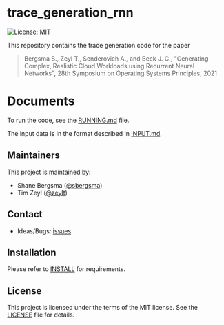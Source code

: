 # trace_generation_rnn

[![License: MIT](https://img.shields.io/badge/License-MIT-yellow.svg)](LICENSE)

This repository contains the trace generation code for the paper

> Bergsma S., Zeyl T., Senderovich A., and Beck J. C., "Generating Complex, Realistic Cloud Workloads using Recurrent Neural Networks", 28th Symposium on Operating Systems Principles, 2021

# Documents

To run the code, see the [RUNNING.md](RUNNING.md) file.

The input data is in the format described in [INPUT.md](INPUT.md).

## Maintainers

This project is maintained by:

* Shane Bergsma ([@sbergsma](https://github.com/sbergsma))
* Tim Zeyl ([@zeylt](https://github.com/zeylt))

## Contact

* Ideas/Bugs: [issues](https://github.com/huaweicloud/trace_generation_rnn/issues)

## Installation

Please refer to [INSTALL](INSTALL.md) for requirements.

## License

This project is licensed under the terms of the MIT license. See the [LICENSE](LICENSE) file for details.
